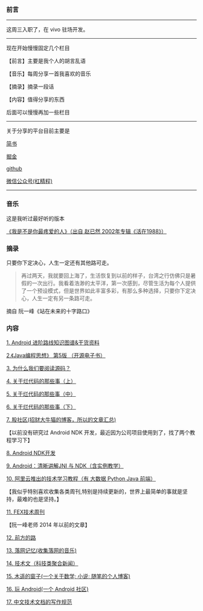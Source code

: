 
### 前言
---

这周三入职了，在 vivo 驻场开发。

---

现在开始慢慢固定几个栏目

【前言】主要是我个人的胡言乱语

【音乐】每周分享一首我喜欢的音乐

【摘录】摘录一段话

【内容】值得分享的东西

后面可以慢慢再加一些栏目

---

关于分享的平台目前主要是 

[简书]([https://www.jianshu.com/u/a1141161bf4d](https://www.jianshu.com/u/a1141161bf4d))

[掘金]([https://juejin.im/user/58fab415ac502e00639d6e06](https://juejin.im/user/58fab415ac502e00639d6e06))

[github]([https://github.com/cheng1992zhen](https://github.com/cheng1992zhen))

[微信公众号(杠精程)]([https://weixin.sogou.com/weixin?type=2&query=%E6%9D%A0%E7%B2%BE%E7%A8%8B&ie=utf8&s_from=input&_sug_=n&_sug_type_=&w=01019900&sut=7409&sst0=1578670659003&lkt=5%2C1578670651478%2C1578670658899](https://weixin.sogou.com/weixin?type=2&query=%E6%9D%A0%E7%B2%BE%E7%A8%8B&ie=utf8&s_from=input&_sug_=n&_sug_type_=&w=01019900&sut=7409&sst0=1578670659003&lkt=5%2C1578670651478%2C1578670658899))

---

### 音乐

这是我听过最好听的版本

[《我是不是你最疼爱的人》（出自 赵已然 2002年专辑《活在1988》）](https://music.163.com/song?id=191437&userid=34152901)

### 摘录

只要你下定决心，人生一定还有其他路可走。
>再过两天，我就要回上海了，生活恢复到以前的样子，台湾之行仿佛只是暑假的一次出行。我看着浩渺的太平洋，第一次感到，尽管生活为每个人提供了一个预设模式，但是世界如此丰富多彩，有那么多种选择，只要你下定决心，人生一定有另一条路可走。

摘自 阮一峰《站在未来的十字路口》

### 内容

[1.  Android 进阶路线知识图谱&干货资料](https://github.com/feelschaotic/AndroidKnowledgeSystem)

[2.《Java编程思想》 第5版 （开源电子书）](https://github.com/LingCoder/OnJava8?utm_source=gold_browser_extension)

[3. 为什么我们要阅读源码？](https://zhuanlan.zhihu.com/p/26181360)

[4. 关于烂代码的那些事（上）](http://blog.2baxb.me/archives/1343)

[5. 关于烂代码的那些事（中）](http://blog.2baxb.me/archives/1378)

[6. 关于烂代码的那些事（下）](http://blog.2baxb.me/archives/1499)

[7. 股社区(招财大牛猫的博客，所以的文章汇总)](http://www.gushequ.com/)

【以前没有研究过 Android NDK 开发，最近因为公司项目使用到了，找了两个教程学习下】

[8. Android NDK开发](https://blog.csdn.net/andrexpert/category_6915928.html)

[9. Android：清晰讲解JNI 与 NDK（含实例教学）](https://juejin.im/post/59827fb86fb9a03c341907e6)

[10. 阿里云推出的技术学习教程（有 大数据 Python Java 前端）](https://developer.aliyun.com/learning?spm=a2c6h.12883283.1362935.1.5f1f201c3eUrOS)

【我似乎特别喜欢收集各类周刊,特别是持续更新的，世界上最简单的事就是坚持，最难的也是坚持。】

[11. FEX技术周刊](http://fex.baidu.com/weekly/)

【阮一峰老师 2014 年以前的文章】

[12. 前方的路](http://www.ruanyifeng.com/road/)

[13. 落网记忆(收集落网的音乐)](http://www.luoow.com/)

[14. 技术文（科技类聚合新闻）](https://www.jishuwen.com/)

[15. 木遥的窗子(一个关于数学; 小说; 随笔的个人博客)](http://blog.farmostwood.net/sitemap)

[16. 玩 Android(一个 Android 社区) ](https://www.wanandroid.com/)

[17. 中文技术文档的写作规范](https://github.com/ruanyf/document-style-guide)








